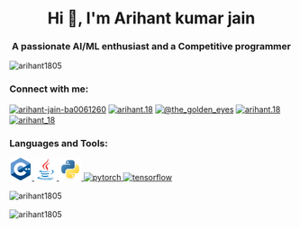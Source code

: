 <h1 align="center">Hi 👋, I'm Arihant kumar jain</h1>
<h3 align="center">A passionate AI/ML enthusiast and a Competitive programmer</h3>

<p align="left"> <img src="https://komarev.com/ghpvc/?username=arihant1805&label=Profile%20views&color=0e75b6&style=flat" alt="arihant1805" /> </p>

<h3 align="left">Connect with me:</h3>
<p align="left">
<a href="https://linkedin.com/in/arihant-jain-ba0061260" target="blank"><img align="center" src="https://raw.githubusercontent.com/rahuldkjain/github-profile-readme-generator/master/src/images/icons/Social/linked-in-alt.svg" alt="arihant-jain-ba0061260" height="30" width="40" /></a>
<a href="https://instagram.com/arihant.18" target="blank"><img align="center" src="https://raw.githubusercontent.com/rahuldkjain/github-profile-readme-generator/master/src/images/icons/Social/instagram.svg" alt="arihant.18" height="30" width="40" /></a>
<a href="https://www.youtube.com/c/@the_golden_eyes" target="blank"><img align="center" src="https://raw.githubusercontent.com/rahuldkjain/github-profile-readme-generator/master/src/images/icons/Social/youtube.svg" alt="@the_golden_eyes" height="30" width="40" /></a>
<a href="https://codeforces.com/profile/arihant.18" target="blank"><img align="center" src="https://raw.githubusercontent.com/rahuldkjain/github-profile-readme-generator/master/src/images/icons/Social/codeforces.svg" alt="arihant.18" height="30" width="40" /></a>
<a href="https://www.leetcode.com/arihant_18" target="blank"><img align="center" src="https://raw.githubusercontent.com/rahuldkjain/github-profile-readme-generator/master/src/images/icons/Social/leet-code.svg" alt="arihant_18" height="30" width="40" /></a>
</p>

<h3 align="left">Languages and Tools:</h3>
<p align="left"> <a href="https://www.w3schools.com/cpp/" target="_blank" rel="noreferrer"> <img src="https://raw.githubusercontent.com/devicons/devicon/master/icons/cplusplus/cplusplus-original.svg" alt="cplusplus" width="40" height="40"/> </a> <a href="https://www.java.com" target="_blank" rel="noreferrer"> <img src="https://raw.githubusercontent.com/devicons/devicon/master/icons/java/java-original.svg" alt="java" width="40" height="40"/> </a> <a href="https://www.python.org" target="_blank" rel="noreferrer"> <img src="https://raw.githubusercontent.com/devicons/devicon/master/icons/python/python-original.svg" alt="python" width="40" height="40"/> </a> <a href="https://pytorch.org/" target="_blank" rel="noreferrer"> <img src="https://www.vectorlogo.zone/logos/pytorch/pytorch-icon.svg" alt="pytorch" width="40" height="40"/> </a> <a href="https://www.tensorflow.org" target="_blank" rel="noreferrer"> <img src="https://www.vectorlogo.zone/logos/tensorflow/tensorflow-icon.svg" alt="tensorflow" width="40" height="40"/> </a> </p>

<p><img align="center" src="https://github-readme-stats.vercel.app/api/top-langs?username=arihant1805&show_icons=true&locale=en&layout=compact" alt="arihant1805" /></p>

<p><img align="center" src="https://github-readme-streak-stats.herokuapp.com/?user=arihant1805&" alt="arihant1805" /></p>
